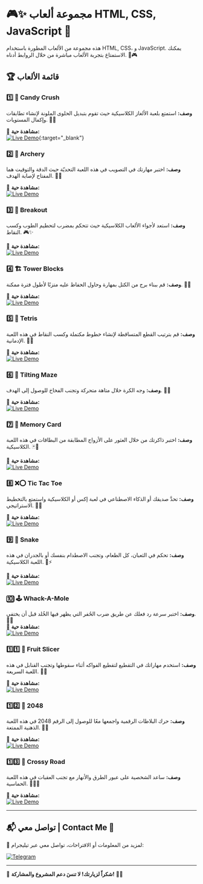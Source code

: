 # 🎮✨ مجموعة ألعاب HTML, CSS, JavaScript 🎯

هذه مجموعة من الألعاب المطورة باستخدام HTML, CSS، و JavaScript. يمكنك الاستمتاع بتجربة الألعاب مباشرة من خلال الروابط أدناه. 🚀🎮

## 🏆 قائمة الألعاب

### 1️⃣ 🍬 Candy Crush
**وصف:** استمتع بلعبة الألغاز الكلاسيكية حيث تقوم بتبديل الحلوى الملونة لإنشاء تطابقات وإكمال المستويات. 🍭🎉  

🔗 **مشاهدة حية:**  
[![Live Demo](https://img.shields.io/badge/Live%20Demo-🔗-blue)](https://abooelnaga.github.io/Games/01-Candy-Crush/){:target="_blank"}

### 2️⃣ 🏹 Archery
**وصف:** اختبر مهارتك في التصويب في هذه اللعبة التحديّة حيث الدقة والتوقيت هما المفتاح لإصابة الهدف. 🎯🔥  

🔗 **مشاهدة حية:**  
[![Live Demo](https://img.shields.io/badge/Live%20Demo-🔗-blue)](https://abooelnaga.github.io/Games/02-Archery)  

### 3️⃣ 🧱 Breakout
**وصف:** استعد لأجواء الألعاب الكلاسيكية حيث تتحكم بمضرب لتحطيم الطوب وكسب النقاط. 🎮✨  

🔗 **مشاهدة حية:**  
[![Live Demo](https://img.shields.io/badge/Live%20Demo-🔗-blue)](https://abooelnaga.github.io/Games/03-Breakout)  

### 4️⃣ 🏗️ Tower Blocks
**وصف:** قم ببناء برج من الكتل بمهارة وحاول الحفاظ عليه متزنًا لأطول فترة ممكنة. 🏢🔝  

🔗 **مشاهدة حية:**  
[![Live Demo](https://img.shields.io/badge/Live%20Demo-🔗-blue)](https://abooelnaga.github.io/Games/04-Tower-Blocks)  

### 5️⃣ 🎲 Tetris
**وصف:** قم بترتيب القطع المتساقطة لإنشاء خطوط مكتملة وكسب النقاط في هذه اللعبة الإدمانية. 🧩🚀  

🔗 **مشاهدة حية:**  
[![Live Demo](https://img.shields.io/badge/Live%20Demo-🔗-blue)](https://abooelnaga.github.io/Games/05-Tetris)  

### 6️⃣ 🔄 Tilting Maze
**وصف:** وجه الكرة خلال متاهة متحركة وتجنب الفخاخ للوصول إلى الهدف. 🎢🎳  

🔗 **مشاهدة حية:**  
[![Live Demo](https://img.shields.io/badge/Live%20Demo-🔗-blue)](https://abooelnaga.github.io/Games/06-Tilting-Maze)  

### 7️⃣ 🎴 Memory Card
**وصف:** اختبر ذاكرتك من خلال العثور على الأزواج المطابقة من البطاقات في هذه اللعبة الكلاسيكية. 🃏🔮  

🔗 **مشاهدة حية:**  
[![Live Demo](https://img.shields.io/badge/Live%20Demo-🔗-blue)](https://abooelnaga.github.io/Games/07-Memory-Card)  

### 8️⃣ ❌⭕ Tic Tac Toe
**وصف:** تحدَّ صديقك أو الذكاء الاصطناعي في لعبة إكس أو الكلاسيكية واستمتع بالتخطيط الاستراتيجي. 🧠🎯  

🔗 **مشاهدة حية:**  
[![Live Demo](https://img.shields.io/badge/Live%20Demo-🔗-blue)](https://abooelnaga.github.io/Games/08-XO)  

### 9️⃣ 🐍 Snake
**وصف:** تحكم في الثعبان، كل الطعام، وتجنب الاصطدام بنفسك أو بالجدران في هذه اللعبة الكلاسيكية. 🍎⚡  

🔗 **مشاهدة حية:**  
[![Live Demo](https://img.shields.io/badge/Live%20Demo-🔗-blue)](https://abooelnaga.github.io/Games/09-Snake)  

### 🔟 🕹️ Whack-A-Mole
**وصف:** اختبر سرعة رد فعلك عن طريق ضرب الحُفر التي يظهر فيها الخُلد قبل أن يختفي. 🎯💥  
🔗 **مشاهدة حية:**  
[![Live Demo](https://img.shields.io/badge/Live%20Demo-🔗-blue)](https://abooelnaga.github.io/Games/10-Whack-A-Mole)  

### 1️⃣1️⃣ 🍉 Fruit Slicer
**وصف:** استخدم مهاراتك في التقطيع لتقطيع الفواكه أثناء سقوطها وتجنب القنابل في هذه اللعبة السريعة. 🔪🍓  

🔗 **مشاهدة حية:**  
[![Live Demo](https://img.shields.io/badge/Live%20Demo-🔗-blue)](https://abooelnaga.github.io/Games/11-Fruit-Slicer)  

### 1️⃣2️⃣ 🎰 2048
**وصف:** حرك البلاطات الرقمية واجمعها معًا للوصول إلى الرقم 2048 في هذه اللعبة الذهنية الممتعة. 🔢💡  

🔗 **مشاهدة حية:**  
[![Live Demo](https://img.shields.io/badge/Live%20Demo-🔗-blue)](https://abooelnaga.github.io/Games/12-2048)  

### 1️⃣3️⃣ 🚦 Crossy Road
**وصف:** ساعد الشخصية على عبور الطرق والأنهار مع تجنب العقبات في هذه اللعبة الحماسية. 🏃‍♂️🌉  

🔗 **مشاهدة حية:**  
[![Live Demo](https://img.shields.io/badge/Live%20Demo-🔗-blue)](https://abooelnaga.github.io/Games/13-Crossy-Road)  

---
## 📬 تواصل معي | Contact Me 💬
📢 لمزيد من المعلومات أو الاقتراحات، تواصل معي عبر تيليجرام:

[![Telegram](https://img.shields.io/badge/Telegram-0088cc?style=for-the-badge&logo=telegram&logoColor=white)](https://t.me/moonaga)

---
🎉 **شكراً لزيارتك! لا تنسَ دعم المشروع والمشاركة!** 🚀💖
